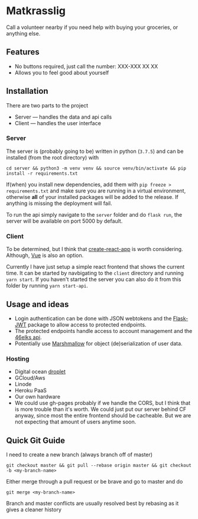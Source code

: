 # Matkrasslig

Call a volunteer nearby if you need help with buying your groceries, or anything else.

## Features
 - No buttons required, just call the number: XXX-XXX XX XX
 - Allows you to feel good about yourself

## Installation
There are two parts to the project
 - Server &mdash; handles the data and api calls
 - Client &mdash; handles the user interface

### Server
The server is (probably going to be) written in python (`3.7.5`) and can be installed (from the root directory) with
```
cd server && python3 -m venv venv && source venv/bin/activate && pip install -r requirements.txt
```
If(when) you install new dependencies, add them with `pip freeze > requirements.txt` and make sure you are running in a virtual environment, otherwise **all** of your installed packages will be added to the release. If anything is missing the deployment will fail.

To run the api simply navigate to the `server` folder and do `flask run`, the server will be available on port 5000 by default.

### Client
To be determined, but I think that [create-react-app](https://github.com/facebook/create-react-app) is worth considering. Although, [Vue](https://cli.vuejs.org/guide/creating-a-project.html) is also an option.

Currently I have just setup a simple react frontend that shows the current time.
It can be started by navbigating to the `client` directory and running `yarn start`.
If you haven't started the server you can also do it from this folder by running `yarn start-api`.


## Usage and ideas
- Login authentication can be done with JSON webtokens and the [Flask-JWT](https://pythonhosted.org/Flask-JWT/) package to allow access to protected endpoints.
- The protected endpoints handle access to account management and the [46elks api](https://46elks.se/docs/overview).
- Potentially use [Marshmallow](https://marshmallow.readthedocs.io/en/stable/) for object (de)serialization of user data.

### Hosting
- Digital ocean [droplet](https://www.digitalocean.com/products/droplets/)
- GCloud/Aws
- Linode
- Heroku PaaS
- Our own hardware
- We could use gh-pages probably if we handle the CORS, but I think that is more trouble than it's worth. We could just put our server behind CF anyway, since most the entire frontend should be cacheable. But we are not expecting that amount of users anytime soon.

## Quick Git Guide

I need to create a new branch (always branch off of master)
```
git checkout master && git pull --rebase origin master && git checkout -b <my-branch-name>
```

Either merge through a pull request or be brave and go to master and do
```
git merge <my-branch-name>
```
Branch and master conflicts are usually resolved best by rebasing as it gives a cleaner history
